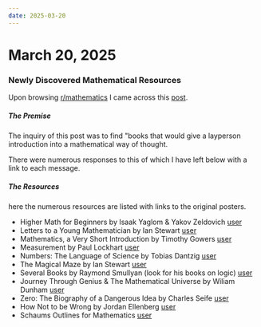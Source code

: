 ```yaml
---
date: 2025-03-20
---
```

# March 20, 2025


### Newly Discovered Mathematical Resources
Upon browsing [r/mathematics](https://www.reddit.com/r/mathematics/) I came across this 
[post](https://www.reddit.com/r/mathematics/comments/1jfhn6f/hi_looking_for_mathematics_books_that_can_be/). 

##### The Premise
The inquiry of this post was to find "books that would give a layperson introduction into a mathematical way of thought. 

There were numerous responses to this of which I have left below with a link to each message.

##### The Resources
here the numerous resources are listed with links to the original posters.

- Higher Math for Beginners by Isaak Yaglom & Yakov Zeldovich [user](https://www.reddit.com/r/mathematics/comments/1jfhn6f/comment/mir1mr2/?utm_source=share&utm_medium=web3x&utm_name=web3xcss&utm_term=1&utm_content=share_button)
- Letters to a Young Mathematician by Ian Stewart [user](https://www.reddit.com/r/mathematics/comments/1jfhn6f/comment/mir32ni/?utm_source=share&utm_medium=web3x&utm_name=web3xcss&utm_term=1&utm_content=share_button)
- Mathematics, a Very Short Introduction by Timothy Gowers [user](https://www.reddit.com/r/mathematics/comments/1jfhn6f/comment/mir32ni/?utm_source=share&utm_medium=web3x&utm_name=web3xcss&utm_term=1&utm_content=share_button)
- Measurement by Paul Lockhart [user](https://www.reddit.com/r/mathematics/comments/1jfhn6f/comment/mirekw6/?utm_source=share&utm_medium=web3x&utm_name=web3xcss&utm_term=1&utm_content=share_button)
- Numbers: The Language of Science by Tobias Dantzig [user](https://www.reddit.com/r/mathematics/comments/1jfhn6f/comment/misby1r/?utm_source=share&utm_medium=web3x&utm_name=web3xcss&utm_term=1&utm_content=share_button)
- The Magical Maze by Ian Stewart [user](https://www.reddit.com/r/mathematics/comments/1jfhn6f/comment/mirj68x/?utm_source=share&utm_medium=web3x&utm_name=web3xcss&utm_term=1&utm_content=share_button)
- Several Books by Raymond Smullyan (look for his books on logic) [user](https://www.reddit.com/r/mathematics/comments/1jfhn6f/comment/mirj68x/?utm_source=share&utm_medium=web3x&utm_name=web3xcss&utm_term=1&utm_content=share_button)
- Journey Through Genius & The Mathematical Universe by Wiliam Dunham [user](https://www.reddit.com/r/mathematics/comments/1jfhn6f/comment/mirj68x/?utm_source=share&utm_medium=web3x&utm_name=web3xcss&utm_term=1&utm_content=share_button)
- Zero: The Biography of a Dangerous Idea by Charles Seife [user](https://www.reddit.com/r/mathematics/comments/1jfhn6f/comment/misby1r/?utm_source=share&utm_medium=web3x&utm_name=web3xcss&utm_term=1&utm_content=share_button)
- How Not to be Wrong by Jordan Ellenberg [user](https://www.reddit.com/r/mathematics/comments/1jfhn6f/comment/misewb8/?utm_source=share&utm_medium=web3x&utm_name=web3xcss&utm_term=1&utm_content=share_button)
- Schaums Outlines for Mathematics [user](https://www.reddit.com/r/mathematics/comments/1jfhn6f/comment/miu9tap/?utm_source=share&utm_medium=web3x&utm_name=web3xcss&utm_term=1&utm_content=share_button)

